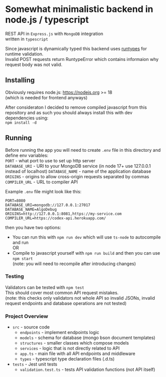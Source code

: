 # Somewhat minimalistic backend in node.js / typescript

REST API in `Express.js` with `MongoDB` integration  
written in `typescript`

Since javascript is dynamically typed this backend uses [runtypes](https://www.npmjs.com/package/runtypes) for runtime validation.  
Invalid POST requests return RuntypeError which contains informaion why request body was not valid.

## Installing

Obviously requires node.js: <https://nodejs.org> >= 18  
(which is needed for frontend anyways)

After consideraton I decided to remove compiled javascript from this repository and as such you should always install this with dev dependencies using:  
`npm install -d`

## Running

Before running the app you will need to create `.env` file in this directory and define env variables:  
`PORT` - what port to use to set up http server  
`DATABASE_URI` - URI to your MongoDB service (in node 17+ use 127.0.0.1 instead of localhost)
`DATABASE_NAME` - name of the application database  
`ORIGINS` - origins to allow cross-origin requests separated by commas  
`COMPILER_URL` - URL to compiler API  

Example `.env` file might look like this:

```env
PORT=8080
DATABASE_URI=mongodb://127.0.0.1:27017
DATABASE_NAME=AlgoDebug
ORIGINS=http://127.0.0.1:8081,https://my-service.com
COMPILER_URL=https://codex-api.herokuapp.com/
```

then you have two options:

- You can run this with `npm run dev` which  will use `ts-node` to autocompile and run  
OR
- Compile to javascript yourself with `npm run build` and then you can use `npm start`  
(note: you will need to recompile after introducing changes)

### Testing

Validators can be tested with `npm test`  
This should cover most common API request mistakes.  
(note: this checks only validators not whole API so invalid JSONs, invalid request endpoints and database operations are not tested)

### Project Overview

- `src` - source code
  - `endpoints` - implement endpoints logic
  - `models` - schema for database (mongo bson document templates)
  - `structures` - smaller classes which compose models
  - `services` - logic that is not directly related to API
  - `app.ts` - main file with all API endpoints and middleware
  - `types` - typescript type declaration files (.d.ts)
- `tests` - Jest unit tests
  - `validation.test.ts` - tests API validation functions (not API itself)
